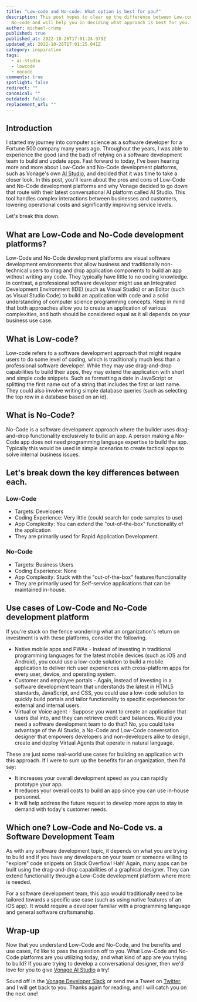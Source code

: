 ```yaml
---
title: "Low-code and No-code: What option is best for you?"
description: This post hopes to clear up the difference between Low-code and
  No-code and will help you in deciding what approach is best for you.
author: michael-crump
published: true
published_at: 2022-10-26T17:01:24.979Z
updated_at: 2022-10-26T17:01:25.041Z
category: inspiration
tags:
  - ai-studio
  - lowcode
  - nocode
comments: true
spotlight: false
redirect: ""
canonical: ""
outdated: false
replacement_url: ""
---
```

## Introduction

I started my journey into computer science as a software developer for a Fortune 500 company many years ago. Throughout the years, I was able to experience the good (and the bad) of relying on a software development team to build and update apps. Fast forward to today, I've been hearing more and more about Low-Code and No-Code development platforms, such as Vonage's own [AI Studio](https://www.vonage.com/communications-apis/ai-studio/?icmp=l3nav|l3nav_gototheaistudiooverviewpage_novalue), and decided that it was time to take a closer look. In this post, you'll learn about the pros and cons of Low-Code and No-Code development platforms and why Vonage decided to go down that route with their latest conversational AI platform called AI Studio. This tool handles complex interactions between businesses and customers, lowering operational costs and significantly improving service levels.

Let's break this down. 

## What are Low-Code and No-Code development platforms?

Low-Code and No-Code development platforms are visual software development environments that allow business and traditionally non-technical users to drag and drop application components to build an app without writing any code. They typically have little to no coding knowledge. In contrast, a professional software developer might use an Integrated Development Environment (IDE) (such as Visual Studio) or an Editor (such as Visual Studio Code) to build an application with code and a solid understanding of computer science programming concepts. Keep in mind that both approaches allow you to create an application of various complexities, and both should be considered equal as it all depends on your business use case.

## What is Low-code?

Low-code refers to a software development approach that might require users to do some level of coding, which is traditionally much less than a professional software developer. While they may use drag-and-drop capabilities to build their apps, they may extend the application with short and simple code snippets. Such as formatting a date in JavaScript or splitting the first name out of a string that includes the first or last name. They could also involve writing simple database queries (such as selecting the top row in a database based on an id).

## What is No-Code?

No-Code is a software development approach where the builder uses drag-and-drop functionality exclusively to build an app. A person making a No-Code app does not need programming language expertise to build the app. Typically this would be used in simple scenarios to create tactical apps to solve internal business issues.

## Let's break down the key differences between each.

### Low-Code

* Targets: Developers
* Coding Experience: Very little (could search for code samples to use)
* App Complexity: You can extend the "out-of-the-box" functionality of the application
* They are primarily used for Rapid Application Development.

### No-Code

* Targets: Business Users
* Coding Experience: None
* App Complexity: Stuck with the "out-of-the-box" features/functionality
* They are primarily used for Self-service applications that can be maintained in-house.

## Use cases of Low-Code and No-Code development platform

If you're stuck on the fence wondering what an organization's return on investment is with these platforms, consider the following.

* Native mobile apps and PWAs - Instead of investing in traditional programming languages for the latest mobile devices (such as iOS and Android), you could use a low-code solution to build a mobile application to deliver rich user experiences with cross-platform apps for every user, device, and operating system.
* Customer and employee portals - Again, instead of investing in a software development team that understands the latest in HTML5 standards, JavaScript, and CSS, you could use a low-code solution to quickly build portals and tailor functionality to specific experiences for external and internal users.
* Virtual or Voice agent - Suppose you want to create an application that users dial into, and they can retrieve credit card balances. Would you need a software development team to do that? No, you could take advantage of the AI Studio, a No-Code and Low-Code conversation designer that empowers developers and non-developers alike to design, create and deploy Virtual Agents that operate in natural language. 

These are just some real-world use cases for building an application with this approach. If I were to sum up the benefits for an organization, then I'd say:

* It increases your overall development speed as you can rapidly prototype your app.
* It reduces your overall costs to build an app since you can use in-house personnel.
* It will help address the future request to develop more apps to stay in demand with today's customer needs.

## Which one? Low-Code and No-Code vs. a Software Development Team

As with any software development topic, it depends on what you are trying to build and if you have any developers on your team or someone willing to "explore" code snippets on Stack Overflow! Hah! Again, many apps can be built using the drag-and-drop capabilities of a graphical designer. They can extend functionality through a Low-Code development platform where more is needed.

For a software development team, this app would traditionally need to be tailored towards a specific use case (such as using native features of an iOS app). It would require a developer familiar with a programming language and general software craftsmanship.

## Wrap-up

Now that you understand Low-Code and No-Code, and the benefits and use cases, I'd like to pass the question off to you. What Low-Code and No-Code platforms are you utilizing today, and what kind of app are you trying to build? If you are trying to develop a conversational designer, then we'd love for you to give [Vonage AI Studio]( https://www.vonage.com/communications-apis/ai-studio/?icmp=l3nav|l3nav_gototheaistudiooverviewpage_novalue) a try! 

Sound off in the [Vonage Developer Slack](https://developer.vonage.com/community/slack) or send me a Tweet on [Twitter](https://twitter.com/mbcrump), and I will get back to you. Thanks again for reading, and I will catch you on the next one!